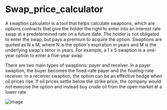# Swap_price_calculator

A swaption calculator is a tool that helps calculate swaptions, which are options contracts that give the holder the right to enter into an interest rate swap at a predetermined rate on a future date. The holder is not obligated to enter the swap, but pays a premium to acquire the option. Swaptions are quoted as N x M, where N is the option's expiration in years and M is the underlying swap's tenor in years. For example, a 1 x 5 swaption is a one-year option to enter a five-year swap

There are two main types of swaptions: payer and receiver. In a payer swaption, the buyer becomes the fixed-rate payer and the floating-rate receiver. In a receiver swaption, the option can be an effective hedge when oil prices rise. If oil prices settle below the strike price, the company would not exercise the option and instead buy crude oil from the open market at a lower rate


![image](https://github.com/sadhvi1/Swap_price_calculator/assets/98698663/ef881af4-ed84-4138-8fa2-06c693da8bb5)
